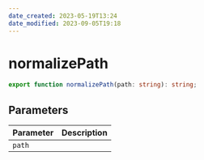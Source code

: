 ```yaml
---
date_created: 2023-05-19T13:24
date_modified: 2023-09-05T19:18
---
```

# normalizePath

```ts
export function normalizePath(path: string): string;
```

## Parameters

| Parameter | Description |
|-----------|-------------|
| `path` | |

